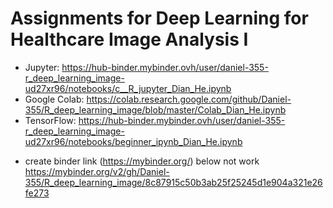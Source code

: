 # Assignments for Deep Learning for Healthcare Image Analysis I
* Jupyter: https://hub-binder.mybinder.ovh/user/daniel-355-r_deep_learning_image-ud27xr96/notebooks/c__R_jupyter_Dian_He.ipynb
* Google Colab: https://colab.research.google.com/github/Daniel-355/R_deep_learning_image/blob/master/Colab_Dian_He.ipynb
* TensorFlow:  https://hub-binder.mybinder.ovh/user/daniel-355-r_deep_learning_image-ud27xr96/notebooks/beginner_ipynb_Dian_He.ipynb
+ create binder link (https://mybinder.org/)
below not work              
https://mybinder.org/v2/gh/Daniel-355/R_deep_learning_image/8c87915c50b3ab25f25245d1e904a321e26fe273
